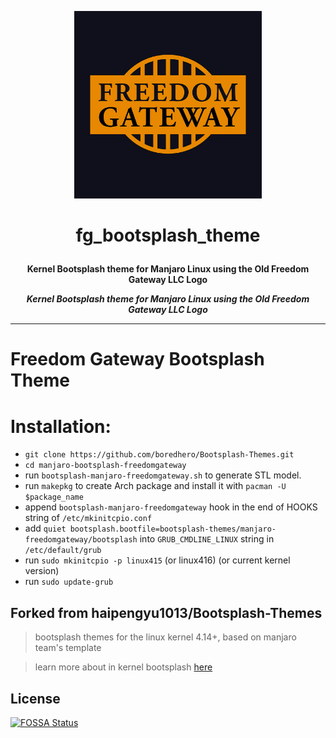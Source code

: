 <p align="center"><img src="https://raw.githubusercontent.com/freedomgateway/fg_branding/master/fg_logo_gold.jpg" alt="drawing" width="300"/></p>

# <p align="center"><b>fg_bootsplash_theme</b></p>
<p align="center"><b>Kernel Bootsplash theme for Manjaro Linux using the Old Freedom Gateway LLC Logo</b></p>
<p align="center"><b><i>Kernel Bootsplash theme for Manjaro Linux using the Old Freedom Gateway LLC Logo</i></b></p>

---

# Freedom Gateway Bootsplash Theme

# Installation:

- `git clone https://github.com/boredhero/Bootsplash-Themes.git`
- `cd manjaro-bootsplash-freedomgateway`
- run `bootsplash-manjaro-freedomgateway.sh` to generate STL model.
- run `makepkg` to create Arch package and install it with `pacman -U $package_name`
- append `bootsplash-manjaro-freedomgateway` hook in the end of HOOKS string of `/etc/mkinitcpio.conf`
- add `quiet bootsplash.bootfile=bootsplash-themes/manjaro-freedomgateway/bootsplash` into `GRUB_CMDLINE_LINUX` string in `/etc/default/grub`
- run `sudo mkinitcpio -p linux415` (or linux416) (or current kernel version)
- run `sudo update-grub`

## Forked from haipengyu1013/Bootsplash-Themes

> bootsplash themes for the linux kernel 4.14+, based on manjaro team's template

> learn more about in kernel bootsplash [here](https://lists.freedesktop.org/archives/dri-devel/2017-December/160242.html)

## License
[![FOSSA Status](https://app.fossa.io/api/projects/git%2Bgithub.com%2FBlacksuan19%2FBootsplash-Themes.svg?type=large)](https://app.fossa.io/projects/git%2Bgithub.com%2FBlacksuan19%2FBootsplash-Themes?ref=badge_large)
